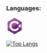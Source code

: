 
<h3 align="left">Languages:</h3>
<p align="left"> <img src="https://raw.githubusercontent.com/devicons/devicon/master/icons/csharp/csharp-original.svg" alt="C#" width="45" height="45"/> 







[![Top Langs](https://github-readme-stats.vercel.app/api/top-langs/?username=gittjar&layout=compact)](https://github.com/gittjar/github-readme-stats)
<!--
**gittjar/gittjar** is a ✨ _special_ ✨ repository because its `README.md` (this file) appears on your GitHub profile.

Here are some ideas to get you started:

- 🔭 I’m currently working on ...
- 🌱 I’m currently learning ...
- 👯 I’m looking to collaborate on ...
- 🤔 I’m looking for help with ...
- 💬 Ask me about ...
- 📫 How to reach me: ...
- 😄 Pronouns: ...
- ⚡ Fun fact: ...
-->
